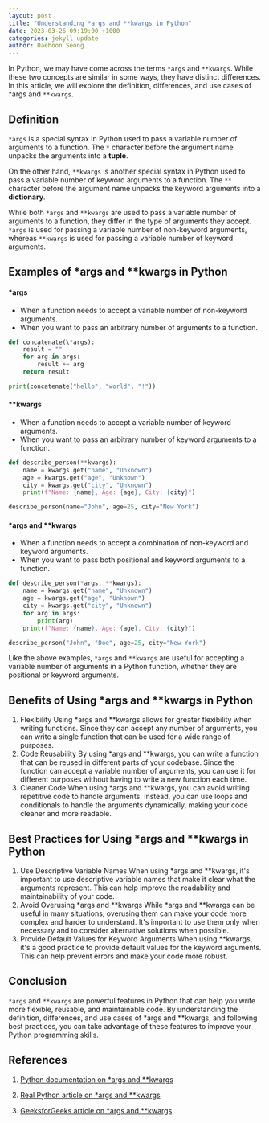 ```yaml
---
layout: post
title: "Understanding *args and **kwargs in Python"
date: 2023-03-26 09:19:00 +1000
categories: jekyll update
author: Daehoon Seong
---
```


In Python, we may have come across the terms `*args` and `**kwargs`. While these two concepts are similar in some ways, they have distinct differences. In this article, we will explore the definition, differences, and use cases of \*args and `**kwargs`.

## Definition

`*args` is a special syntax in Python used to pass a variable number of arguments to a function. The `*` character before the argument name unpacks the arguments into a **tuple**.

On the other hand, `**kwargs` is another special syntax in Python used to pass a variable number of keyword arguments to a function. The `**` character before the argument name unpacks the keyword arguments into a **dictionary**.

While both `*args` and `**kwargs` are used to pass a variable number of arguments to a function, they differ in the type of arguments they accept. `*args` is used for passing a variable number of non-keyword arguments, whereas `**kwargs` is used for passing a variable number of keyword arguments.

## Examples of \*args and \*\*kwargs in Python

#### \*args

- When a function needs to accept a variable number of non-keyword arguments.
- When you want to pass an arbitrary number of arguments to a function.

```python
def concatenate(\*args):
    result = ""
    for arg in args:
        result += arg
    return result

print(concatenate("hello", "world", "!"))
```

#### \*\*kwargs

- When a function needs to accept a variable number of keyword arguments.
- When you want to pass an arbitrary number of keyword arguments to a function.

```python
def describe_person(**kwargs):
    name = kwargs.get("name", "Unknown")
    age = kwargs.get("age", "Unknown")
    city = kwargs.get("city", "Unknown")
    print(f"Name: {name}, Age: {age}, City: {city}")

describe_person(name="John", age=25, city="New York")

```

#### \*args and \*\*kwargs

- When a function needs to accept a combination of non-keyword and keyword arguments.
- When you want to pass both positional and keyword arguments to a function.

```python
def describe_person(*args, **kwargs):
    name = kwargs.get("name", "Unknown")
    age = kwargs.get("age", "Unknown")
    city = kwargs.get("city", "Unknown")
    for arg in args:
        print(arg)
    print(f"Name: {name}, Age: {age}, City: {city}")

describe_person("John", "Doe", age=25, city="New York")
```

Like the above examples, `*args` and `**kwargs` are useful for accepting a variable number of arguments in a Python function, whether they are positional or keyword arguments.

## Benefits of Using \*args and \*\*kwargs in Python

1. Flexibility
   Using \*args and \*\*kwargs allows for greater flexibility when writing functions. Since they can accept any number of arguments, you can write a single function that can be used for a wide range of purposes.
   <br>
2. Code Reusability
   By using \*args and \*\*kwargs, you can write a function that can be reused in different parts of your codebase. Since the function can accept a variable number of arguments, you can use it for different purposes without having to write a new function each time.
   <br>
3. Cleaner Code
   When using \*args and \*\*kwargs, you can avoid writing repetitive code to handle arguments. Instead, you can use loops and conditionals to handle the arguments dynamically, making your code cleaner and more readable.

## Best Practices for Using \*args and \*\*kwargs in Python

1. Use Descriptive Variable Names
   When using \*args and \*\*kwargs, it's important to use descriptive variable names that make it clear what the arguments represent. This can help improve the readability and maintainability of your code.
   <br>
2. Avoid Overusing *args and \*\*kwargs
   While *args and \*\*kwargs can be useful in many situations, overusing them can make your code more complex and harder to understand. It's important to use them only when necessary and to consider alternative solutions when possible.
   <br>
3. Provide Default Values for Keyword Arguments
   When using \*\*kwargs, it's a good practice to provide default values for the keyword arguments. This can help prevent errors and make your code more robust.

## Conclusion

`*args` and `**kwargs` are powerful features in Python that can help you write more flexible, reusable, and maintainable code. By understanding the definition, differences, and use cases of \*args and \*\*kwargs, and following best practices, you can take advantage of these features to improve your Python programming skills.

## References

1. [Python documentation on \*args and \*\*kwargs](https://docs.python.org/3/tutorial/controlflow.html#more-on-defining-functions)

2. [Real Python article on \*args and \*\*kwargs](https://realpython.com/python-kwargs-and-args/)

3. [GeeksforGeeks article on \*args and \*\*kwargs](https://www.geeksforgeeks.org/args-kwargs-python/)
